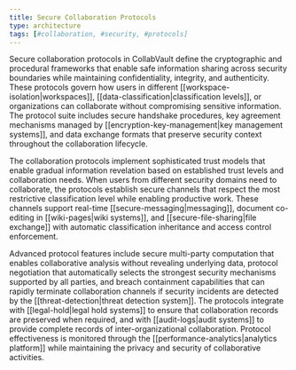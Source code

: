 ```yaml
---
title: Secure Collaboration Protocols
type: architecture
tags: [#collaboration, #security, #protocols]
---
```


Secure collaboration protocols in CollabVault define the cryptographic and procedural frameworks that enable safe information sharing across security boundaries while maintaining confidentiality, integrity, and authenticity. These protocols govern how users in different [[workspace-isolation|workspaces]], [[data-classification|classification levels]], or organizations can collaborate without compromising sensitive information. The protocol suite includes secure handshake procedures, key agreement mechanisms managed by [[encryption-key-management|key management systems]], and data exchange formats that preserve security context throughout the collaboration lifecycle.

The collaboration protocols implement sophisticated trust models that enable gradual information revelation based on established trust levels and collaboration needs. When users from different security domains need to collaborate, the protocols establish secure channels that respect the most restrictive classification level while enabling productive work. These channels support real-time [[secure-messaging|messaging]], document co-editing in [[wiki-pages|wiki systems]], and [[secure-file-sharing|file exchange]] with automatic classification inheritance and access control enforcement.

Advanced protocol features include secure multi-party computation that enables collaborative analysis without revealing underlying data, protocol negotiation that automatically selects the strongest security mechanisms supported by all parties, and breach containment capabilities that can rapidly terminate collaboration channels if security incidents are detected by the [[threat-detection|threat detection system]]. The protocols integrate with [[legal-hold|legal hold systems]] to ensure that collaboration records are preserved when required, and with [[audit-logs|audit systems]] to provide complete records of inter-organizational collaboration. Protocol effectiveness is monitored through the [[performance-analytics|analytics platform]] while maintaining the privacy and security of collaborative activities.